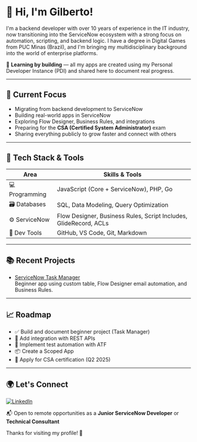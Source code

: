 # 👋 Hi, I'm Gilberto!

I'm a backend developer with over 10 years of experience in the IT industry, now transitioning into the ServiceNow ecosystem with a strong focus on automation, scripting, and backend logic. I have a degree in Digital Games from PUC Minas (Brazil), and I'm bringing my multidisciplinary background into the world of enterprise platforms.

🧠 **Learning by building** — all my apps are created using my Personal Developer Instance (PDI) and shared here to document real progress.

---

## 🚀 Current Focus
- Migrating from backend development to ServiceNow
- Building real-world apps in ServiceNow
- Exploring Flow Designer, Business Rules, and integrations
- Preparing for the **CSA (Certified System Administrator)** exam
- Sharing everything publicly to grow faster and connect with others

---

## 🧰 Tech Stack & Tools

| Area           | Skills & Tools |
|----------------|----------------|
| 💻 Programming | JavaScript (Core + ServiceNow), PHP, Go |
| 🗃️ Databases   | SQL, Data Modeling, Query Optimization |
| ⚙️ ServiceNow  | Flow Designer, Business Rules, Script Includes, GlideRecord, ACLs |
| 🔧 Dev Tools   | GitHub, VS Code, Git, Markdown |


---

## 📚 Recent Projects

- [ServiceNow Task Manager](https://github.com/ssilveiraGilberto/servicenow-task-manager)  
  Beginner app using custom table, Flow Designer email automation, and Business Rules.

---

## 📈 Roadmap
- ✅ Build and document beginner project (Task Manager)
- 🔁 Add integration with REST APIs
- 🧪 Implement test automation with ATF
- 📦 Create a Scoped App
- 🧭 Apply for CSA certification (Q2 2025)

---

## 🌍 Let's Connect

[![LinkedIn](https://img.shields.io/badge/LinkedIn-Gilberto%20Silveira-blue?style=flat&logo=linkedin)](https://www.linkedin.com/in/servicenow-developer-gilberto-silveira/)

📬 Open to remote opportunities as a **Junior ServiceNow Developer** or **Technical Consultant**

Thanks for visiting my profile! 🙌
